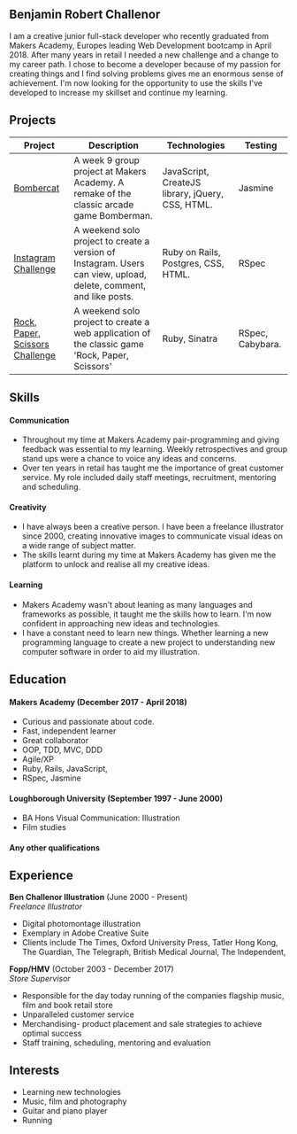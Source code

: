 ## Benjamin Robert Challenor

I am a creative junior full-stack developer who recently graduated from Makers Academy, Europes leading Web Development bootcamp in April 2018. After many years in retail I needed a new challenge and a change to my career path. I chose to become a developer because of my passion for creating things and I find solving problems gives me an enormous sense of achievement. I'm now looking for the opportunity to use the skills I've developed to increase my skillset and continue my learning.

## Projects

| Project   | Description | Technologies | Testing |
|---        |---          |---           |---      |
|[Bombercat](https://github.com/BenChallenor/bombercat)| A week 9 group project at Makers Academy. A remake of the classic arcade game Bomberman. | JavaScript, CreateJS library, jQuery, CSS, HTML. | Jasmine |
|[Instagram Challenge](https://github.com/BenChallenor/instagram-challenge)| A weekend solo project to create a version of Instagram. Users can view, upload, delete, comment, and like posts. | Ruby on Rails, Postgres, CSS, HTML. | RSpec |
|[Rock, Paper, Scissors Challenge](https://github.com/BenChallenor/rps-challenge)| A weekend solo project to create a web application of the classic game 'Rock, Paper, Scissors' | Ruby, Sinatra | RSpec, Cabybara. |

## Skills

#### Communication

* Throughout my time at Makers Academy pair-programming and giving feedback was essential to my learning. Weekly retrospectives and group stand ups were a chance to voice any ideas and concerns.
* Over ten years in retail has taught me the importance of great customer service. My role included daily staff meetings, recruitment, mentoring and scheduling.

#### Creativity

* I have always been a creative person. I have been a freelance illustrator since 2000, creating innovative images to communicate visual ideas on a wide range of subject matter.
* The skills learnt during my time at Makers Academy has given me the platform to unlock and realise all my creative ideas.

#### Learning

* Makers Academy wasn't about leaning as many languages and frameworks as possible, it taught me the skills how to learn. I'm now confident in approaching new ideas and technologies.
* I have a constant need to learn new things. Whether learning a new programming language to create a new project to understanding new computer software in order to aid my illustration. 


## Education

#### Makers Academy (December 2017 - April 2018)

* Curious and passionate about code.
* Fast, independent learner
* Great collaborator
* OOP, TDD, MVC, DDD
* Agile/XP
* Ruby, Rails, JavaScript,
* RSpec, Jasmine

#### Loughborough University (September 1997 - June 2000)

* BA Hons Visual Communication: Illustration
* Film studies

#### Any other qualifications

## Experience

**Ben Challenor Illustration** (June 2000 - Present)    
*Freelance Illustrator*
* Digital photomontage illustration
* Exemplary in Adobe Creative Suite
* Clients include The Times, Oxford University Press, Tatler Hong Kong, The Guardian, The Telegraph, British Medical Journal, The Independent,

**Fopp/HMV** (October 2003 - December 2017)   
*Store Supervisor*
* Responsible for the day today running of the companies flagship music, film and book retail store
* Unparalleled customer service
* Merchandising- product placement and sale strategies to achieve optimal success
* Staff training, scheduling, mentoring and evaluation


## Interests

* Learning new technologies
* Music, film and photography
* Guitar and piano player
* Running
